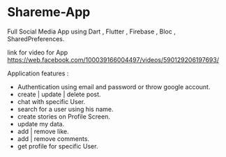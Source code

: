 # Shareme-App
Full Social Media App using Dart , Flutter , Firebase , Bloc , SharedPreferences.

link for video for App https://web.facebook.com/100039166004497/videos/590129206197693/

Application features :
- Authentication using email and password or throw google account.
- create | update | delete post.
- chat with specific User.
- search for a user using his name. 
- create stories on Profile Screen.
- update my data.
- add | remove like.
- add | remove comments.
- get profile for specific User. 
